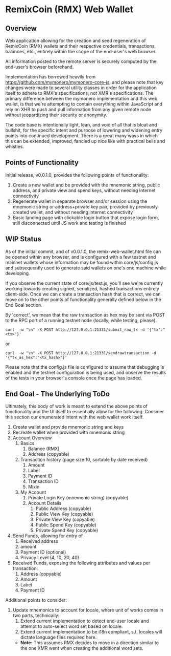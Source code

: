 RemixCoin (RMX) Web Wallet
======


Overview
------
Web application allowing for the creation and seed regeneration of RemixCoin (RMX) wallets and their respective credentials, transactions, balances, etc., entirely within the scope of the end-user's web browser. 

All information posted to the remote server is securely computed by the end-user's browser beforehand.

Implementation has borrowed heavily from https://github.com/mymonero/mymonero-core-js, and please note that key changes were made to several utility classes in order for the application itself to adhere to RMX's specifications, not XMR's specifications. The primary difference between the mymonero implementation and this web wallet, is that we're attempting to contain everything within JavaScript and rely on XHR to push and pull information from any given remote node without jeopardizing their security or anonymity. 

The code base is intentionally light, lean, and void of all that is bloat and bullshit, for the specific intent and purpose of lowering and widening entry points into continued development. There is a great many ways in which this can be extended, improved, fancied up nice like with practical bells and whistles. 




Points of Functionality 
------

Initial release, v0.0.1.0, provides the following points of functionality:

1. Create a new wallet and be provided with the mnemonic string, public address, and private view and spend keys, without needing internet connectivity
2. Regenerate wallet in separate browser and/or session using the mnemonic string or address+private key pair, provided by previously created wallet, and without needing internet connectivity 
3. Basic landing page with clickable login button that expose login form, still disconnected until JS work and testing is finished




WIP Status
------

As of the initial commit, and of v0.0.1.0, the remix-web-wallet.html file can be opened within any browser, and is configured with a few testnet and mainnet wallets whose information may be found within core/js/config.js and subsequently used to generate said wallets on one's one machine while developing. 

If you observe the current state of core/js/test.js, you'll see we're currently working towards creating signed, serialized, hashed transactions entirely client-side. Once we can create a transaction hash that is correct, we can move on to the other points of functionality generally defined below in the End Goal section. 

By 'correct', we mean that the raw transaction as hex may be sent via POST to the RPC port of a running testnet node (locally, while testing, please).

`curl  -w "\n" -X POST http://127.0.0.1:21331/submit_raw_tx -d '{"tx":"<tx>"}'`

or

`curl  -w "\n" -X POST http://127.0.0.1:21331/sendrawtransaction -d '{"tx_as_hex":"<tx_hash>"}'`

Please note that the config.js file is configured to assume that debugging is enabled and the testnet configuration is being used, and observe the results of the tests in your browser's console once the page has loaded. 



End Goal - The Underlying ToDo
------

Ultimately, this body of work is meant to extend the above points of functionality and the UI itself to essentially allow for the following. Consider this section our enumerated intent with the web wallet work itself. 

1. Create wallet and provide mnemonic string and keys
2. Recreate wallet when provided with mnemonic string
3. Account Overview
	1. Basics
		1. Balance (RMX)
		2. Address (copyable)
	2. Transaction history (page size 10, sortable by date received)
		1. Amount
		2. Label
		3. Payment ID
		4. Transaction ID
		5. Mixin
	3. My Account
		1. Private Login Key (mnemonic string) (copyable)
		2. Account Details
			1. Public Address (copyable)
			2. Public View Key (copyable)
			3. Private View Key (copyable)
			4. Public Spend Key (copyable)
			5. Private Spend Key (copyable)
4. Send Funds, allowing for entry of 
	1. Received address
	2. amount
	3. Payment ID (optional)
	4. Privacy Level (4, 10, 20, 40)
5. Received Funds, exposing the following attributes and values per transaction:
	1. Address (copyable)
	2. Amount
	3. Label
	4. Payment ID


Additional points to consider: 

1. Update mnemonics to account for locale, where unit of works comes in two parts, technically:
	1. Extend current implementation to detect end-user locale and attempt to auto-select word set based on locale.
	2. Extend current implementation to be i18n compliant, s.t. locales will dictate language files required here.
	* __Note:__ This assumes RMX decides to move in a direction similar to the one XMR went when creating the additional word sets.


